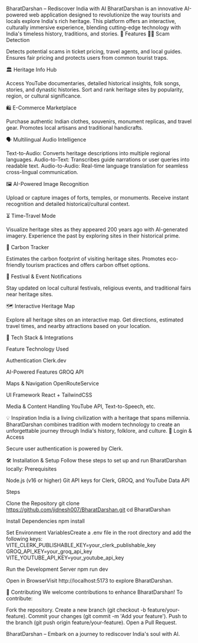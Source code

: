 BharatDarshan – Rediscover India with AI
BharatDarshan is an innovative AI-powered web application designed to revolutionize the way tourists and locals explore India's rich heritage. This platform offers an interactive, culturally immersive experience, blending cutting-edge technology with India's timeless history, traditions, and stories.
🚀 Features
🕵️‍♂️ Scam Detection

Detects potential scams in ticket pricing, travel agents, and local guides.
Ensures fair pricing and protects users from common tourist traps.

🏛️ Heritage Info Hub

Access YouTube documentaries, detailed historical insights, folk songs, stories, and dynastic histories.
Sort and rank heritage sites by popularity, region, or cultural significance.

🛍️ E-Commerce Marketplace

Purchase authentic Indian clothes, souvenirs, monument replicas, and travel gear.
Promotes local artisans and traditional handicrafts.

🗣️ Multilingual Audio Intelligence

Text-to-Audio: Converts heritage descriptions into multiple regional languages.
Audio-to-Text: Transcribes guide narrations or user queries into readable text.
Audio-to-Audio: Real-time language translation for seamless cross-lingual communication.

🖼️ AI-Powered Image Recognition

Upload or capture images of forts, temples, or monuments.
Receive instant recognition and detailed historical/cultural context.

⏳ Time-Travel Mode

Visualize heritage sites as they appeared 200 years ago with AI-generated imagery.
Experience the past by exploring sites in their historical prime.

🌱 Carbon Tracker

Estimates the carbon footprint of visiting heritage sites.
Promotes eco-friendly tourism practices and offers carbon offset options.

📆 Festival & Event Notifications

Stay updated on local cultural festivals, religious events, and traditional fairs near heritage sites.

🗺️ Interactive Heritage Map

Explore all heritage sites on an interactive map.
Get directions, estimated travel times, and nearby attractions based on your location.

🧠 Tech Stack & Integrations



Feature
Technology Used



Authentication
Clerk.dev


AI-Powered Features
GROQ API


Maps & Navigation
OpenRouteService


UI Framework
React + TailwindCSS


Media & Content Handling
YouTube API, Text-to-Speech, etc.


💡 Inspiration
India is a living civilization with a heritage that spans millennia. BharatDarshan combines tradition with modern technology to create an unforgettable journey through India's history, folklore, and culture.
🔐 Login & Access

Secure user authentication is powered by Clerk.

🛠️ Installation & Setup
Follow these steps to set up and run BharatDarshan locally:
Prerequisites

Node.js (v16 or higher)
Git
API keys for Clerk, GROQ, and YouTube Data API

Steps

Clone the Repository
git clone https://github.com/jidnesh007/BharatDarshan.git
cd BharatDarshan


Install Dependencies
npm install


Set Environment VariablesCreate a .env file in the root directory and add the following keys:
VITE_CLERK_PUBLISHABLE_KEY=your_clerk_publishable_key
GROQ_API_KEY=your_groq_api_key
VITE_YOUTUBE_API_KEY=your_youtube_api_key


Run the Development Server
npm run dev


Open in BrowserVisit http://localhost:5173 to explore BharatDarshan.


📝 Contributing
We welcome contributions to enhance BharatDarshan! To contribute:

Fork the repository.
Create a new branch (git checkout -b feature/your-feature).
Commit your changes (git commit -m 'Add your feature').
Push to the branch (git push origin feature/your-feature).
Open a Pull Request.

BharatDarshan – Embark on a journey to rediscover India's soul with AI.
